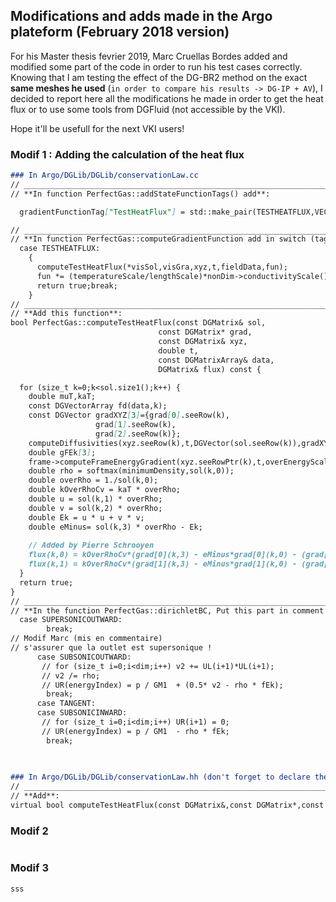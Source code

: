## Modifications and adds made in the Argo plateform (February 2018 version)
For his Master thesis fevrier 2019, Marc Cruellas Bordes added and modified some part of the code in order to run his test cases correctly. 
Knowing that I am testing the effect of the DG-BR2 method on the exact **same meshes he used** (`in order to compare his results -> DG-IP + AV`), I decided to report here all the modifications he made in order to get the heat flux or to use some tools from DGFluid (not accessible by the VKI).

Hope it'll be usefull for the next VKI users!

### Modif 1 : Adding the calculation of the heat flux 

```markdown
### In Argo/DGLib/DGLib/conservationLaw.cc
// _______________________________________________________________________________ 
// **In function PerfectGas::addStateFunctionTags() add**:

  gradientFunctionTag["TestHeatFlux"] = std::make_pair(TESTHEATFLUX,VECTOR);

// _______________________________________________________________________________ 
// **In function PerfectGas::computeGradientFunction add in switch (tag)**:
  case TESTHEATFLUX:
    {
      computeTestHeatFlux(*visSol,visGra,xyz,t,fieldData,fun);
      fun *= (temperatureScale/lengthScale)*nonDim->conductivityScale();
      return true;break;
    }
// _______________________________________________________________________________  
// **Add this function**:
bool PerfectGas::computeTestHeatFlux(const DGMatrix& sol,
                                 const DGMatrix* grad,
                                 const DGMatrix& xyz,
                                 double t,
                                 const DGMatrixArray& data,
                                 DGMatrix& flux) const {

  for (size_t k=0;k<sol.size1();k++) {
    double muT,kaT;
    const DGVectorArray fd(data,k);
    const DGVector gradXYZ[3]={grad[0].seeRow(k),
                   grad[1].seeRow(k),
                   grad[2].seeRow(k)};
    computeDiffusivities(xyz.seeRow(k),t,DGVector(sol.seeRow(k)),gradXYZ,fd,muT,kaT);
    double gFEk[3];
    frame->computeFrameEnergyGradient(xyz.seeRowPtr(k),t,overEnergyScale,gFEk);
    double rho = softmax(minimumDensity,sol(k,0));
    double overRho = 1./sol(k,0);
    double kOverRhoCv = kaT * overRho;
    double u = sol(k,1) * overRho;
    double v = sol(k,2) * overRho;
    double Ek = u * u + v * v;
    double eMinus= sol(k,3) * overRho - Ek;
    
    // Added by Pierre Schrooyen
    flux(k,0) = kOverRhoCv*(grad[0](k,3) - eMinus*grad[0](k,0) - (grad[0](k,1)*u + grad[0](k,2)*v)+rho*gFEk[0]); 
    flux(k,1) = kOverRhoCv*(grad[1](k,3) - eMinus*grad[1](k,0) - (grad[1](k,1)*u + grad[1](k,2)*v)+rho*gFEk[1]); 
  }
  return true;
}
// _______________________________________________________________________________ 
// **In the function PerfectGas::dirichletBC, Put this part in comment as done here**:
  case SUPERSONICOUTWARD:
        break;
// Modif Marc (mis en commentaire)
// s'assurer que la outlet est supersonique ! 
      case SUBSONICOUTWARD:
       // for (size_t i=0;i<dim;i++) v2 += UL(i+1)*UL(i+1);
       // v2 /= rho; 
       // UR(energyIndex) = p / GM1  + (0.5* v2 - rho * fEk);
        break;
      case TANGENT:
      case SUBSONICINWARD:
       // for (size_t i=0;i<dim;i++) UR(i+1) = 0;
       // UR(energyIndex) = p / GM1  - rho * fEk;
        break;

 
 
### In Argo/DGLib/DGLib/conservationLaw.hh (don't forget to declare the function computeTestHeatFlux)
// _______________________________________________________________________________ 
// **Add**:
virtual bool computeTestHeatFlux(const DGMatrix&,const DGMatrix*,const DGMatrix&,double,const DGMatrixArray&,DGMatrix&) const;
```


### Modif 2

```markdown

```


### Modif 3

```markdown
sss

```
